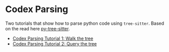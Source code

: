 # Codex Parsing

Two tutorials that show how to parse python code using `tree-sitter`. Based on the read here [py-tree-sitter](https://github.com/tree-sitter/py-tree-sitter).

- [Codex Parsing Tutorial 1: Walk the tree](./docs/tutorial_one.md)
- [Codex Parsing Tutorial 2: Query the tree](./docs/tutorial_two.md)